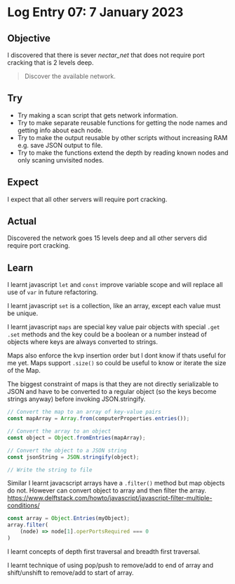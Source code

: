 # Log Entry 07: 7 January 2023

## Objective

I discovered that there is sever _nectar_net_ that does not require port cracking that is 2 levels deep.

> Discover the available network.

## Try

- Try making a scan script that gets network information.
- Try to make separate reusable functions for getting the node names and getting info about each node.
- Try to make the output reusable by other scripts without increasing RAM e.g. save JSON output to file.
- Try to make the functions extend the depth by reading known nodes and only scaning unvisited nodes.

## Expect

I expect that all other servers will require port cracking.

## Actual

Discovered the network goes 15 levels deep and all other servers did require port cracking.

## Learn

I learnt javascript `let` and `const` improve variable scope and will replace all use of `var` in future refactoring.

I learnt javascript `set` is a collection, like an array, except each value must be unique.

I learnt javascript `maps` are special key value pair objects with special `.get` `.set` methods and the key could be a boolean or a number instead of objects where keys are always converted to strings.

Maps also enforce the kvp insertion order but I dont know if thats useful for me yet. Maps support `.size()` so could be useful to know or iterate the size of the Map.

The biggest constraint of maps is that they are not directly serializable to JSON and have to be converted to a regular object (so the keys become strings anyway) before invoking JSON.stringify. 

``` javascript
// Convert the map to an array of key-value pairs
const mapArray = Array.from(computerProperties.entries());

// Convert the array to an object
const object = Object.fromEntries(mapArray);

// Convert the object to a JSON string
const jsonString = JSON.stringify(object);

// Write the string to file
```

Similar I learnt javacscript arrays have a `.filter()` method but map objects do not. However can convert object to array and then filter the array.
https://www.delftstack.com/howto/javascript/javascript-filter-multiple-conditions/

``` javascript
const array = Object.Entries(myObject);
array.filter( 
    (node) => node[1].operPortsRequired === 0
)
```

I learnt concepts of depth first traversal and breadth first traversal.

I learnt technique of using pop/push to remove/add to end of array and shift/unshift to remove/add to start of array.
